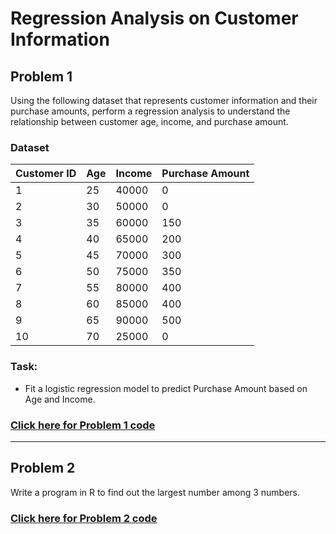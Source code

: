# Regression Analysis on Customer Information

## Problem 1

Using the following dataset that represents customer information and their purchase amounts, perform a regression analysis to understand the relationship between customer age, income, and purchase amount.

### Dataset

| Customer ID | Age | Income | Purchase Amount |
| ----------- | --- | ------ | --------------- |
| 1           | 25  | 40000  | 0               |
| 2           | 30  | 50000  | 0               |
| 3           | 35  | 60000  | 150             |
| 4           | 40  | 65000  | 200             |
| 5           | 45  | 70000  | 300             |
| 6           | 50  | 75000  | 350             |
| 7           | 55  | 80000  | 400             |
| 8           | 60  | 85000  | 400             |
| 9           | 65  | 90000  | 500             |
| 10          | 70  | 25000  | 0               |

### Task:

- Fit a logistic regression model to predict Purchase Amount based on Age and Income.

### [Click here for Problem 1 code](#)

---

## Problem 2

Write a program in R to find out the largest number among 3 numbers.

### [Click here for Problem 2 code](./largest_among_3.r)
